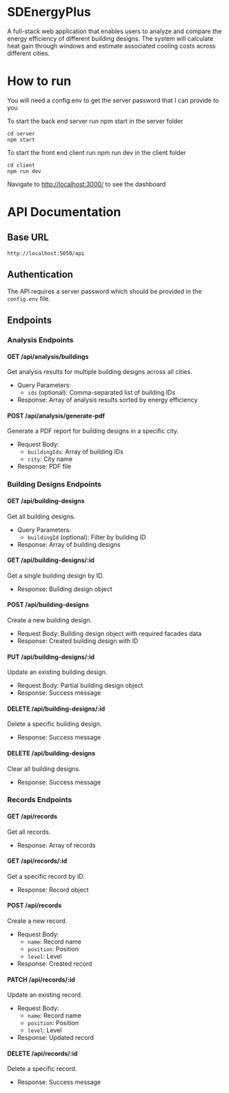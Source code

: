 # SDEnergyPlus
A full-stack web application that enables users to analyze and compare the energy efficiency of different building designs. The system will calculate heat gain through windows and estimate associated cooling costs across different cities.

# How to run

You will need a config.env to get the server password that I can provide to you

To start the back end server run npm start in the server folder
```
cd server
npm start
```

To start the front end client run npm run dev in the client folder
```
cd client
npm run dev
```

Navigate to <http://localhost:3000/> to see the dashboard

# API Documentation

## Base URL
```
http://localhost:5050/api
```

## Authentication
The API requires a server password which should be provided in the `config.env` file.

## Endpoints

### Analysis Endpoints

#### GET /api/analysis/buildings
Get analysis results for multiple building designs across all cities.
- Query Parameters:
  - `ids` (optional): Comma-separated list of building IDs
- Response: Array of analysis results sorted by energy efficiency

#### POST /api/analysis/generate-pdf
Generate a PDF report for building designs in a specific city.
- Request Body:
  - `buildingIds`: Array of building IDs
  - `city`: City name
- Response: PDF file

### Building Designs Endpoints

#### GET /api/building-designs
Get all building designs.
- Query Parameters:
  - `buildingId` (optional): Filter by building ID
- Response: Array of building designs

#### GET /api/building-designs/:id
Get a single building design by ID.
- Response: Building design object

#### POST /api/building-designs
Create a new building design.
- Request Body: Building design object with required facades data
- Response: Created building design with ID

#### PUT /api/building-designs/:id
Update an existing building design.
- Request Body: Partial building design object
- Response: Success message

#### DELETE /api/building-designs/:id
Delete a specific building design.
- Response: Success message

#### DELETE /api/building-designs
Clear all building designs.
- Response: Success message

### Records Endpoints

#### GET /api/records
Get all records.
- Response: Array of records

#### GET /api/records/:id
Get a specific record by ID.
- Response: Record object

#### POST /api/records
Create a new record.
- Request Body:
  - `name`: Record name
  - `position`: Position
  - `level`: Level
- Response: Created record

#### PATCH /api/records/:id
Update an existing record.
- Request Body:
  - `name`: Record name
  - `position`: Position
  - `level`: Level
- Response: Updated record

#### DELETE /api/records/:id
Delete a specific record.
- Response: Success message
